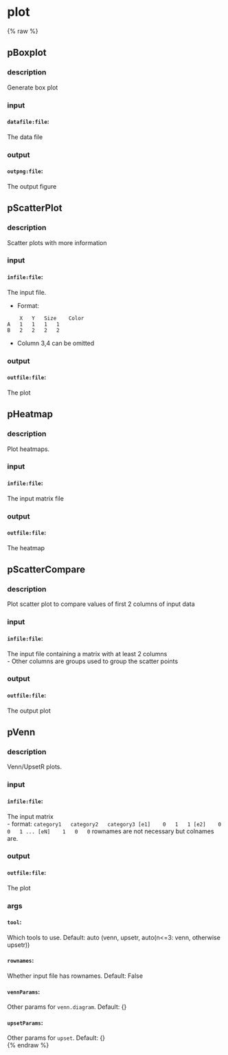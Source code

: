 # plot
<!-- toc -->
{% raw %}

## pBoxplot

### description
Generate box plot

### input
#### `datafile:file`:
The data file  

### output
#### `outpng:file`:
The output figure  

## pScatterPlot

### description
Scatter plots with more information

### input
#### `infile:file`:
The input file.  
- Format:
```
	X	Y	Size	Color
A	1	1	1	1
B	2	2	2	2
```
- Column 3,4 can be omitted

### output
#### `outfile:file`:
The plot  

## pHeatmap

### description
Plot heatmaps.

### input
#### `infile:file`:
The input matrix file  

### output
#### `outfile:file`:
The heatmap  

## pScatterCompare

### description
Plot scatter plot to compare values of first 2 columns of input data

### input
#### `infile:file`:
The input file containing a matrix with at least 2 columns  
	- Other columns are groups used to group the scatter points

### output
#### `outfile:file`:
The output plot  

## pVenn

### description
Venn/UpsetR plots.

### input
#### `infile:file`:
The input matrix  
	- format:
	```
		category1	category2	category3
	[e1]	0	1	1
	[e2]	0	0	1
	...
	[eN]	1	0	0
	```
	rownames are not necessary but colnames are.

### output
#### `outfile:file`:
The plot  

### args
#### `tool`:
Which tools to use. Default: auto (venn, upsetr, auto(n<=3: venn, otherwise upsetr))  
#### `rownames`:
Whether input file has rownames. Default: False  
#### `vennParams`:
Other params for `venn.diagram`. Default: {}  
#### `upsetParams`:
Other params for `upset`. Default: {}  
{% endraw %}
